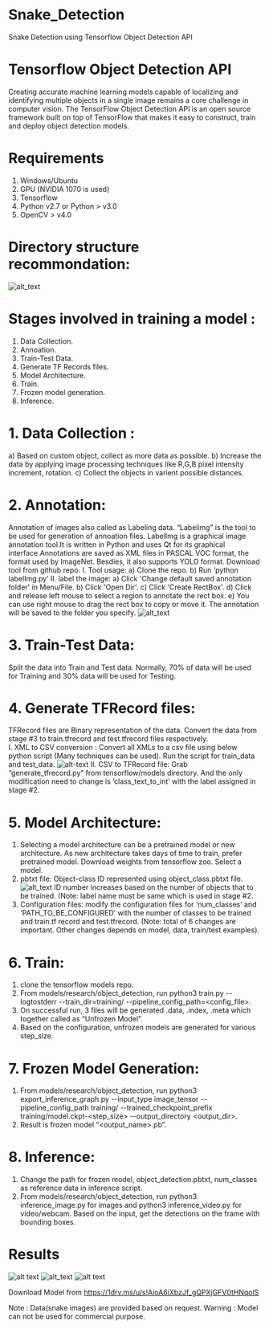 # Snake_Detection
Snake Detection using Tensorflow Object Detection API

# Tensorflow Object Detection API

Creating accurate machine learning models capable of localizing and identifying multiple objects in a single image remains a core challenge in computer vision. The TensorFlow Object Detection API is an open source framework built on top of TensorFlow that makes it easy to construct, train and deploy object detection models.

# Requirements
1. Windows/Ubuntu
2. GPU (NVIDIA 1070 is used)
3. Tensorflow
4. Python v2.7 or Python > v3.0
5. OpenCV > v4.0

# Directory structure recommondation: 
![alt_text](https://github.com/SaiKrishnaTheGreat/Snake_Detection/blob/master/images/1.png)

# Stages involved in training a model :
1. Data Collection.
2. Annoation.
3. Train-Test Data.
4. Generate TF Records files. 
5. Model Architecture.
6. Train.
7. Frozen model generation.
8. Inference.

# 1. Data Collection :
a) Based on custom object, collect as more data as possible. 
b) Increase the data by applying image processing techniques like R,G,B pixel intensity increment, rotation.
c) Collect the objects in varient possible distances.

# 2. Annotation:
Annotation of images also called as Labeling data. “Labelimg” is the tool to be used for generation of annoation files. LabelImg is a graphical image annotation tool.It is written in Python and uses Qt for its graphical interface.Annotations are saved as XML files in PASCAL VOC format, the format used by ImageNet. Besdies, it also supports YOLO format.
Download tool from github repo. 
      I. Tool usage:
        a) Clone the repo.
        b) Run ‘python labelImg.py’
      II. label the image:
        a) Click 'Change default saved annotation folder' in Menu/File.
        b) Click 'Open Dir'.
        c) Click 'Create RectBox'.
        d) Click and release left mouse to select a region to annotate the rect box.
        e) You can use right mouse to drag the rect box to copy or move it.
           The annotation will be saved to the folder you specify. 
![alt_text](https://github.com/SaiKrishnaTheGreat/Snake_Detection/blob/master/images/2.jpg)

# 3. Train-Test Data:
Split the data into Train and Test data. Normally, 70% of data will be used for Training and 30% data will be used for Testing. 
# 4. Generate TFRecord files:
TFRecord files are Binary representation of the data. Convert the data from stage #3 to train.tfrecord and test.tfrecord files respectively.  
  I. XML to CSV conversion : Convert all XMLs to a csv file using below python script (Many techniques can be used). Run the script for train_data and test_data. 
![alt-text](https://github.com/SaiKrishnaTheGreat/Snake_Detection/blob/master/images/3.png)
  II. CSV to TFRecord file: Grab “generate_tfrecord.py” from tensorflow/models directory. And the only modification need to change is ‘class_text_to_int’ with the label assigned in stage #2.
  
# 5. Model Architecture:
  1. Selecting a model architecture can be a pretrained model or new architecture. As new architecture takes days of time to train, prefer pretrained model. Download weights from tensorflow zoo. Select a model. 
  2. pbtxt file: Object-class ID represented using object_class.pbtxt file.
 ![alt_text](https://github.com/SaiKrishnaTheGreat/Snake_Detection/blob/master/images/4.png)
  ID number increases based on the number of objects that to be trained. (Note: label name must be same which is used in stage #2.
  3. Configuration files: modify the configuration files for ‘num_classes’ and ‘PATH_TO_BE_CONFIGURED’ with the number of classes to be trained and train.tf record and test.tfrecord. (Note: total of 6 changes are important. Other changes depends on model, data, train/test examples).

# 6. Train:
  1. clone the tensorflow models repo.
  2. From models/research/object_detection, run python3 train.py --logtostderr --train_dir=training/ --pipeline_config_path=<config_file>.
  3. On successful run, 3 files will be generated .data, .index, .meta which together called as “Unfrozen Model”.
  4. Based on the configuration, unfrozen models are generated for various step_size.

# 7. Frozen Model Generation:
  1. From models/research/object_detection, run python3 export_inference_graph.py --input_type image_tensor --pipeline_config_path training/<configfile> --trained_checkpoint_prefix training/model.ckpt-<step_size> --output_directory <output_dir>.
  2. Result is frozen model “<output_name>.pb”.

# 8. Inference:
  1. Change the path for frozen model, object_detection.pbtxt, num_classes as reference data in inference script.
  2. From models/research/object_detection, run python3 inference_image.py for images and python3 inference_video.py for video/webcam.
Based on the input, get the detections on the frame with bounding boxes.

# Results
![alt text](https://github.com/SaiKrishnaTheGreat/Snake_Detection/blob/master/results/result1.jpeg)
![alt_text](https://github.com/SaiKrishnaTheGreat/Snake_Detection/blob/master/results/result2.png)
![alt text](https://github.com/SaiKrishnaTheGreat/Snake_Detection/blob/master/results/result3.png)

Download Model from https://1drv.ms/u/s!AioA6iXbzJf_gQPXjGFV0tHNqolS

Note : Data(snake images) are provided based on request.
Warning : Model can not be used for commercial purpose.

